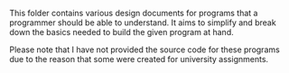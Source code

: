 This folder contains various design documents for programs that a programmer should be able to understand. It aims to simplify and break down the basics 
needed to build the given program at hand.

Please note that I have not provided the source code for these programs due to the reason that some were created for university assignments. 
